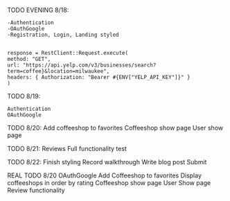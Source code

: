 TODO EVENING 8/18:

    -Authentication
    -OAuthGoogle
    -Registration, Login, Landing styled  
    
    
    response = RestClient::Request.execute(
    method: "GET",
    url: "https://api.yelp.com/v3/businesses/search?term=coffee}&location=milwaukee",  
    headers: { Authorization: "Bearer #{ENV["YELP_API_KEY"]}" }  
    )  

TODO 8/19:

    Authentication
    OAuthGoogle

TODO 8/20:
    Add coffeeshop to favorites
    Coffeeshop show page
    User show page

TODO 8/21:
    Reviews
    Full functionality test

TODO 8/22:
    Finish styling
    Record walkthrough
    Write blog post
    Submit


REAL TODO 8/20
    OAuthGoogle
    Add Coffeeshop to favorites
    Display coffeeshops in order by rating
    Coffeeshop show page
    User Show page
    Review functionality

